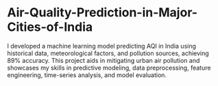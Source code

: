 # Air-Quality-Prediction-in-Major-Cities-of-India
I developed a machine learning model predicting AQI in India using historical data, meteorological factors, and pollution sources, achieving 89% accuracy. This project aids in mitigating urban air pollution and showcases my skills in predictive modeling, data preprocessing, feature engineering, time-series analysis, and model evaluation.
